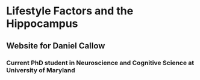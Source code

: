 # Lifestyle Factors and the Hippocampus

## Website for Daniel Callow

### Current PhD student in Neuroscience and Cognitive Science at University of Maryland



